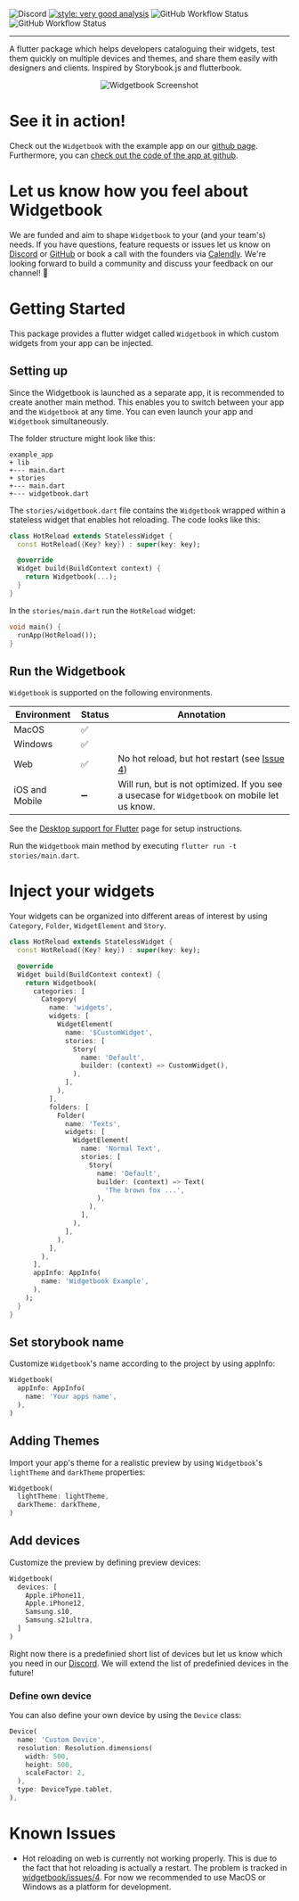 ![Discord](https://img.shields.io/discord/879618555560218625?color=blue&style=flat-square)
[![style: very good analysis](https://img.shields.io/badge/style-very_good_analysis-B22C89.svg?style=flat-square)](https://pub.dev/packages/very_good_analysis)
![GitHub Workflow Status](https://img.shields.io/github/workflow/status/widgetbook/widgetbook/ci?style=flat-square)
![GitHub Workflow Status](https://img.shields.io/github/workflow/status/widgetbook/widgetbook/ci?label=test&style=flat-square)

___

A flutter package which helps developers cataloguing their widgets, test them quickly on multiple devices and themes, and share them easily with designers and clients. Inspired by Storybook.js and flutterbook.

<p align="center">
<img src="https://media.githubusercontent.com/media/widgetbook/widgetbook/main/docs/assets/Screenshot.png" alt="Widgetbook Screenshot" />
</p>

# See it in action!

Check out the `Widgetbook` with the example app on our [github page](https://widgetbook.github.io).
Furthermore, you can [check out the code of the app at github](https://github.com/widgetbook/widgetbook/tree/main/example). 

# Let us know how you feel about Widgetbook

We are funded and aim to shape `Widgetbook` to your (and your team's) needs. If you have questions, feature requests or issues let us know on [Discord](https://discord.gg/zT4AMStAJA) or [GitHub](https://github.com/widgetbook/widgetbook) or book a call with the founders via [Calendly](https://calendly.com/widgetbook/call). We're looking forward to build a community and discuss your feedback on our channel! 💙

# Getting Started

This package provides a flutter widget called `Widgetbook` in which custom widgets from your app can be injected.


## Setting up

Since the Widgetbook is launched as a separate app, it is recommended to create another main method. This enables you to switch between your app and the `Widgetbook` at any time. You can even launch your app and `Widgetbook` simultaneously.

The folder structure might look like this:
```
example_app
+ lib
+--- main.dart
+ stories
+--- main.dart
+--- widgetbook.dart
```

The `stories/widgetbook.dart` file contains the `Widgetbook` wrapped within a stateless widget that enables hot reloading. The code looks like this: 

```dart
class HotReload extends StatelessWidget {
  const HotReload({Key? key}) : super(key: key);

  @override
  Widget build(BuildContext context) {
    return Widgetbook(...);
  }
}
```

In the `stories/main.dart` run the `HotReload` widget:

```dart
void main() {
  runApp(HotReload());
}
```

## Run the Widgetbook

`Widgetbook` is supported on the following environments.

Environment | Status | Annotation
------------ | ------------- | ------------- 
MacOS | ✅ | 
Windows | ✅ |
Web | ✅ | No hot reload, but hot restart (see [Issue 4](https://github.com/widgetbook/widgetbook/issues/4))
iOS and Mobile | ➖ | Will run, but is not optimized. If you see a usecase for `Widgetbook` on mobile let us know. 

See the [Desktop support for Flutter](https://flutter.dev/desktop) page for setup instructions.

Run the `Widgetbook` main method by executing `flutter run -t stories/main.dart`.

# Inject your widgets

Your widgets can be organized into different areas of interest by using `Category`, `Folder`, `WidgetElement` and `Story`.

```dart
class HotReload extends StatelessWidget {
  const HotReload({Key? key}) : super(key: key);

  @override
  Widget build(BuildContext context) {
    return Widgetbook(
      categories: [
        Category(
          name: 'widgets',
          widgets: [
            WidgetElement(
              name: '$CustomWidget',
              stories: [
                Story(
                  name: 'Default',
                  builder: (context) => CustomWidget(),
                ),
              ],
            ),
          ],
          folders: [
            Folder(
              name: 'Texts',
              widgets: [
                WidgetElement(
                  name: 'Normal Text',
                  stories: [
                    Story(
                      name: 'Default',
                      builder: (context) => Text(
                        'The brown fox ...',
                      ),
                    ),
                  ],
                ),
              ],
            ),
          ],
        ),
      ],
      appInfo: AppInfo(
        name: 'Widgetbook Example',
      ),
    );
  }
}
```

## Set storybook name

Customize `Widgetbook`'s name according to the project by using appInfo:

```dart
Widgetbook(
  appInfo: AppInfo(
    name: 'Your apps name',
  ),
)
```

## Adding Themes

Import your app's theme for a realistic preview by using `Widgetbook`'s `lightTheme` and `darkTheme` properties:
```dart
Widgetbook(
  lightTheme: lightTheme,
  darkTheme: darkTheme,
)
```

## Add devices

Customize the preview by defining preview devices: 

```dart
Widgetbook(
  devices: [
    Apple.iPhone11,
    Apple.iPhone12,
    Samsung.s10,
    Samsung.s21ultra,
  ]
)
```

Right now there is a predefinied short list of devices but let us know which you need in our [Discord](https://discord.gg/zT4AMStAJA). We will extend the list of predefinied devices in the future!

### Define own device

You can also define your own device by using the `Device` class:

```dart
Device(
  name: 'Custom Device',
  resolution: Resolution.dimensions(
    width: 500,
    height: 500,
    scaleFactor: 2,
  ),
  type: DeviceType.tablet,
),
```

# Known Issues

- Hot reloading on web is currently not working properly. This is due to the fact that hot reloading is actually a restart. The problem is tracked in [widgetbook/issues/4](https://github.com/widgetbook/widgetbook/issues/4). For now we recommended to use MacOS or Windows as a platform for development.